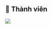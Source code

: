 ## :clap: Thành viên

<a href="https://github.com/HandSomeBoiizs/BaseDB">
  <img src="https://contrib.rocks/image?repo=HandSomeBoiizs/BaseDB" />
</a>

